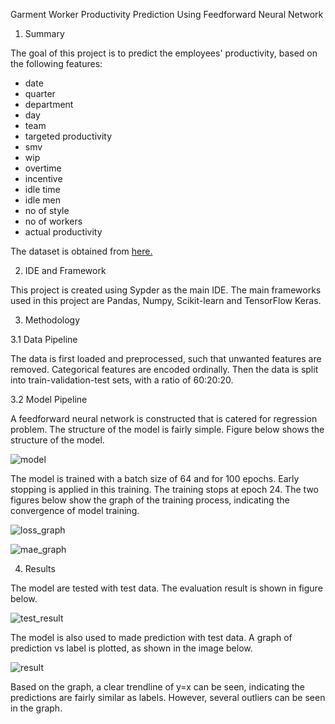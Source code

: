 Garment Worker Productivity Prediction Using Feedforward Neural Network

1. Summary

The goal of this project is to predict the employees' productivity, based on the following features:

- date
- quarter
- department
- day
- team
- targeted productivity
- smv
- wip
- overtime
- incentive
- idle time
- idle men
- no of style
- no of workers
- actual productivity

The dataset is obtained from [here.](https://archive.ics.uci.edu/ml/datasets/Productivity+Prediction+of+Garment+Employees)

2. IDE and Framework

This project is created using Sypder as the main IDE. The main frameworks used in this project are Pandas, Numpy, Scikit-learn and TensorFlow Keras.

3. Methodology

3.1 Data Pipeline

The data is first loaded and preprocessed, such that unwanted features are removed. Categorical features are encoded ordinally. Then the data is split into train-validation-test sets, with a ratio of 60:20:20.

3.2 Model Pipeline

A feedforward neural network is constructed that is catered for regression problem. The structure of the model is fairly simple. Figure below shows the structure of the model.

![model](https://user-images.githubusercontent.com/95268200/176732656-647d33f5-4ce5-4a75-ae4e-b00e5589b82d.png)

The model is trained with a batch size of 64 and for 100 epochs. Early stopping is applied in this training. The training stops at epoch 24. The two figures below show the graph of the training process, indicating the convergence of model training.

![loss_graph](https://user-images.githubusercontent.com/95268200/176732761-220d7f9c-5f1a-4667-8e82-d7e274eeca4d.PNG)

![mae_graph](https://user-images.githubusercontent.com/95268200/176733795-385b658a-084f-4f41-9f25-acdff06b3f6b.PNG)


4. Results

The model are tested with test data. The evaluation result is shown in figure below.

![test_result](https://user-images.githubusercontent.com/95268200/176732845-ecc9e88c-2462-4673-999b-491a199356b6.PNG)

The model is also used to made prediction with test data. A graph of prediction vs label is plotted, as shown in the image below.

![result](https://user-images.githubusercontent.com/95268200/176732906-931d7c99-4730-4917-8086-2d970a56d3b2.png)

Based on the graph, a clear trendline of y=x can be seen, indicating the predictions are fairly similar as labels. However, several outliers can be seen in the graph.
